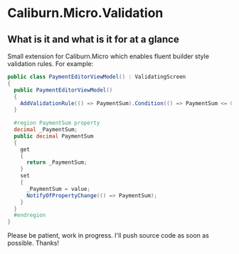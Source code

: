 # Caliburn.Micro.Validation
## What is it and what is it for at a glance
Small extension for Caliburn.Micro which enables fluent builder style validation rules. 
For example: 

```C#
public class PaymentEditorViewModel() : ValidatingScreen
{
  public PaymentEditorViewModel()
  {
    AddValidationRule(() => PaymentSum).Condition(() => PaymentSum <= 0).Message("Please enter payment sum");
  }
  
  #region PaymentSum property
  decimal _PaymentSum;
  public decimal PaymentSum
  {
    get
    {
      return _PaymentSum;
    }
    set
    {
      _PaymentSum = value;
      NotifyOfPropertyChange(() => PaymentSum);
    }
  }
  #endregion
}
```

Please be patient, work in progress. I'll push source code as soon as possible. Thanks!
